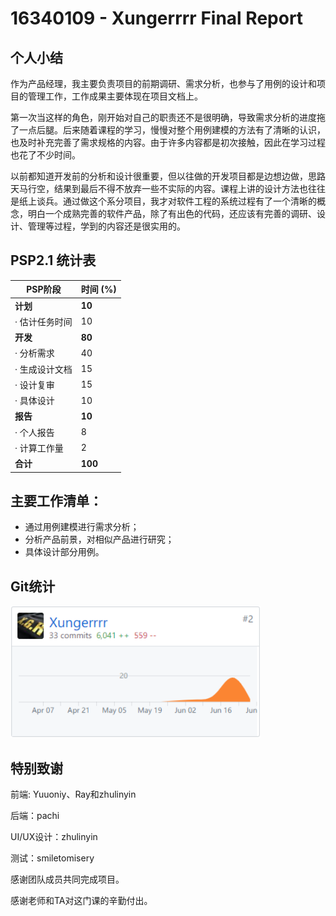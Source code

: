 # 16340109 - Xungerrrr Final Report

## 个人小结

作为产品经理，我主要负责项目的前期调研、需求分析，也参与了用例的设计和项目的管理工作，工作成果主要体现在项目文档上。

第一次当这样的角色，刚开始对自己的职责还不是很明确，导致需求分析的进度拖了一点后腿。后来随着课程的学习，慢慢对整个用例建模的方法有了清晰的认识，也及时补充完善了需求规格的内容。由于许多内容都是初次接触，因此在学习过程也花了不少时间。

以前都知道开发前的分析和设计很重要，但以往做的开发项目都是边想边做，思路天马行空，结果到最后不得不放弃一些不实际的内容。课程上讲的设计方法也往往是纸上谈兵。通过做这个系分项目，我才对软件工程的系统过程有了一个清晰的概念，明白一个成熟完善的软件产品，除了有出色的代码，还应该有完善的调研、设计、管理等过程，学到的内容还是很实用的。


## PSP2.1 统计表

| PSP阶段                    | 时间 (%) |
| -------------------------- | ------- |
| **计划**                   | **10** |
| · 估计任务时间              | 10 |
| **开发**                   | **80** |
| · 分析需求                  | 40 |
| · 生成设计文档              | 15 |
| · 设计复审                  | 15 |
| · 具体设计                  | 10 |
| **报告**                   | **10** |
| · 个人报告                  | 8 |
| · 计算工作量                | 2 |
| **合计**                    | **100** |

## 主要工作清单：

* 通过用例建模进行需求分析；
* 分析产品前景，对相似产品进行研究；
* 具体设计部分用例。

## Git统计

<img src="../image/lxy.png" width="400">

## 特别致谢

前端: Yuuoniy、Ray和zhulinyin

后端：pachi

UI/UX设计：zhulinyin

测试：smiletomisery

感谢团队成员共同完成项目。

感谢老师和TA对这门课的辛勤付出。